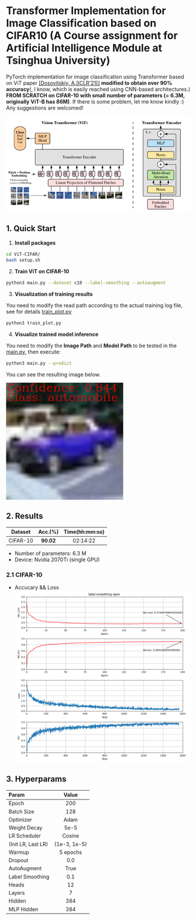 # Transformer Implementation for Image Classification based on CIFAR10 (A Course assignment for Artificial Intelligence Module at Tsinghua University)

PyTorch implementation for image classification using Transformer based on ViT paper [[Dosovitskiy, A.(ICLR'21)]](https://openreview.net/forum?id=YicbFdNTTy) **modified to obtain over 90% accuracy**(, I know, which is easily reached using CNN-based architectures.) **FROM SCRATCH on CIFAR-10 with small number of parameters (= 6.3M, originally ViT-B has 86M)**. If there is some problem, let me know kindly :) Any suggestions are welcomed!

!["vit_figure"](/imgs/vit_figure.png)

## 1. Quick Start

1. **Install packages**
```sh
cd ViT-CIFAR/
bash setup.sh
```

2. **Train ViT on CIFAR-10**

```sh
python3 main.py --dataset c10 --label-smoothing --autoaugment
```

3. **Visualization of training results**

You need to modify the read path according to the actual training log file, see for details [train_plot.py](/train_plot.py)
```sh
python3 train_plot.py
```

4. **Visualize trained model inference**

You need to modify the **Image Path** and **Model Path** to be tested in the [main.py](/main.py), then execute:
```sh
python3 main.py --predict
```
You can see the resulting image below.

![Predict result](imgs/predict_result.png)


## 2. Results

|Dataset|Acc.(%)|Time(hh:mm:ss)|
|:--:|:--:|:--:|
|CIFAR-10|**90.02**|02:14:22|

* Number of parameters: 6.3 M
* Device: Nvidia 2070Ti (single GPU)



### 2.1 CIFAR-10
* Accucary && Loss
![Acc. C10](imgs/train_result.png)


## 3. Hyperparams

|Param|Value|
|:--|:--:|
|Epoch|200|
|Batch Size|128|
|Optimizer|Adam|
|Weight Decay|5e-5|
|LR Scheduler|Cosine|
|(Init LR, Last LR)|(1e-3, 1e-5)|
|Warmup|5 epochs|
|Dropout|0.0|
|AutoAugment|True|
|Label Smoothing|0.1|
|Heads|12|
|Layers|7|
|Hidden|384|
|MLP Hidden|384|
